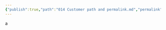 ```yaml
---
{"publish":true,"path":"014 Customer path and permalink.md","permalink":"/custom link/shouldBeDifferentToPath/","PassFrontmatter":true}
---
```



a